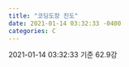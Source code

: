 ```yaml
---
title: "코딩도장 진도"
date: 2021-01-14 03:32:33 -0400
categories: C
---
```


2021-01-14 03:32:33 기준
62.9강
